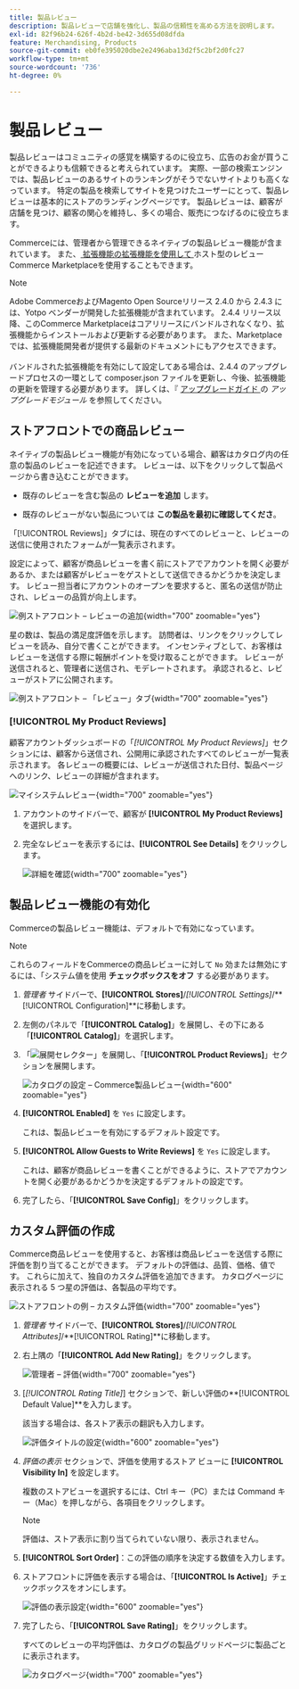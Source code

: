 ```yaml
---
title: 製品レビュー
description: 製品レビューで店舗を強化し、製品の信頼性を高める方法を説明します。
exl-id: 82f96b24-626f-4b2d-be42-3d655d08dfda
feature: Merchandising, Products
source-git-commit: eb0fe395020dbe2e2496aba13d2f5c2bf2d0fc27
workflow-type: tm+mt
source-wordcount: '736'
ht-degree: 0%

---
```


# 製品レビュー

製品レビューはコミュニティの感覚を構築するのに役立ち、広告のお金が買うことができるよりも信頼できると考えられています。 実際、一部の検索エンジンでは、製品レビューのあるサイトのランキングがそうでないサイトよりも高くなっています。 特定の製品を検索してサイトを見つけたユーザーにとって、製品レビューは基本的にストアのランディングページです。 製品レビューは、顧客が店舗を見つけ、顧客の関心を維持し、多くの場合、販売につなげるのに役立ちます。

Commerceには、管理者から管理できるネイティブの製品レビュー機能が含まれています。 また、[ 拡張機能の拡張機能を使用して ](../getting-started/commerce-marketplace.md) ホスト型のレビューCommerce Marketplaceを使用することもできます。

>[!NOTE]
>
>Adobe CommerceおよびMagento Open Sourceリリース 2.4.0 から 2.4.3 には、Yotpo ベンダーが開発した拡張機能が含まれています。 2.4.4 リリース以降、このCommerce Marketplaceはコアリリースにバンドルされなくなり、拡張機能からインストールおよび更新する必要があります。 また、Marketplace では、拡張機能開発者が提供する最新のドキュメントにもアクセスできます。
><br><br>
>バンドルされた拡張機能を有効にして設定してある場合は、2.4.4 のアップグレードプロセスの一環として composer.json ファイルを更新し、今後、拡張機能の更新を管理する必要があります。 詳しくは、『 [ アップグレードガイド ](https://experienceleague.adobe.com/docs/commerce-operations/upgrade-guide/modules/upgrade.html) の _アップグレードモジュール_ を参照してください。

## ストアフロントでの商品レビュー

ネイティブの製品レビュー機能が有効になっている場合、顧客はカタログ内の任意の製品のレビューを記述できます。 レビューは、以下をクリックして製品ページから書き込むことができます。

- 既存のレビューを含む製品の **レビューを追加** します。

- 既存のレビューがない製品については **この製品を最初に確認してくださ**。

「[!UICONTROL Reviews]」タブには、現在のすべてのレビューと、レビューの送信に使用されたフォームが一覧表示されます。

設定によって、顧客が商品レビューを書く前にストアでアカウントを開く必要があるか、または顧客がレビューをゲストとして送信できるかどうかを決定します。 レビュー担当者にアカウントのオープンを要求すると、匿名の送信が防止され、レビューの品質が向上します。

![ 例ストアフロント – レビューの追加 ](./assets/storefront-review-this-product.png){width="700" zoomable="yes"}

星の数は、製品の満足度評価を示します。 訪問者は、リンクをクリックしてレビューを読み、自分で書くことができます。 インセンティブとして、お客様はレビューを送信する際に報酬ポイントを受け取ることができます。 レビューが送信されると、管理者に送信され、モデレートされます。 承認されると、レビューがストアに公開されます。

![ 例ストアフロント – 「レビュー」タブ ](./assets/storefront-reviews-tab.png){width="700" zoomable="yes"}

### [!UICONTROL My Product Reviews]

顧客アカウントダッシュボードの「_[!UICONTROL My Product Reviews]_」セクションには、顧客から送信され、公開用に承認されたすべてのレビューが一覧表示されます。 各レビューの概要には、レビューが送信された日付、製品ページへのリンク、レビューの詳細が含まれます。

![ マイシステムレビュー ](./assets/account-dashboard-my-product-reviews.png){width="700" zoomable="yes"}

1. アカウントのサイドバーで、顧客が **[!UICONTROL My Product Reviews]** を選択します。

1. 完全なレビューを表示するには、**[!UICONTROL See Details]** をクリックします。

   ![ 詳細を確認 ](./assets/account-dashboard-my-product-reviews-details.png){width="700" zoomable="yes"}

## 製品レビュー機能の有効化

Commerceの製品レビュー機能は、デフォルトで有効になっています。

>[!NOTE]
>
>これらのフィールドをCommerceの商品レビューに対して `No` 効または無効にするには、「システム値を使用 **チェックボックスをオフ** する必要があります。

1. _管理者_ サイドバーで、**[!UICONTROL Stores]**/_[!UICONTROL Settings]_/**[!UICONTROL Configuration]**に移動します。

1. 左側のパネルで「**[!UICONTROL Catalog]**」を展開し、その下にある「**[!UICONTROL Catalog]**」を選択します。

1. 「![ 展開セレクター ](../assets/icon-display-expand.png)」を展開し、「**[!UICONTROL Product Reviews]**」セクションを展開します。

   ![ カタログの設定 – Commerce製品レビュー ](../configuration-reference/catalog/assets/catalog-product-reviews.png){width="600" zoomable="yes"}

1. **[!UICONTROL Enabled]** を `Yes` に設定します。

   これは、製品レビューを有効にするデフォルト設定です。

1. **[!UICONTROL Allow Guests to Write Reviews]** を `Yes` に設定します。

   これは、顧客が商品レビューを書くことができるように、ストアでアカウントを開く必要があるかどうかを決定するデフォルトの設定です。

1. 完了したら、「**[!UICONTROL Save Config]**」をクリックします。

## カスタム評価の作成

Commerce商品レビューを使用すると、お客様は商品レビューを送信する際に評価を割り当てることができます。 デフォルトの評価は、品質、価格、値です。 これらに加えて、独自のカスタム評価を追加できます。 カタログページに表示される 5 つ星の評価は、各製品の平均です。

![ ストアフロントの例 – カスタム評価 ](./assets/attribute-custom-ratings-review.png){width="700" zoomable="yes"}

1. _管理者_ サイドバーで、**[!UICONTROL Stores]**/_[!UICONTROL Attributes]_/**[!UICONTROL Rating]**に移動します。

1. 右上隅の「**[!UICONTROL Add New Rating]**」をクリックします。

   ![ 管理者 – 評価 ](./assets/product-reviews-rating.png){width="700" zoomable="yes"}

1. [_[!UICONTROL Rating Title]_] セクションで、新しい評価の&#x200B;**[!UICONTROL Default Value]**を入力します。

   該当する場合は、各ストア表示の翻訳も入力します。

   ![ 評価タイトルの設定 ](./assets/product-rating-title.png){width="600" zoomable="yes"}

1. _評価の表示_ セクションで、評価を使用するストア ビューに **[!UICONTROL Visibility In]** を設定します。

   複数のストアビューを選択するには、Ctrl キー（PC）または Command キー（Mac）を押しながら、各項目をクリックします。

   >[!NOTE]
   >
   >評価は、ストア表示に割り当てられていない限り、表示されません。

1. **[!UICONTROL Sort Order]**：この評価の順序を決定する数値を入力します。

1. ストアフロントに評価を表示する場合は、「**[!UICONTROL Is Active]**」チェックボックスをオンにします。

   ![ 評価の表示設定 ](./assets/product-rating-visibility.png){width="600" zoomable="yes"}

1. 完了したら、「**[!UICONTROL Save Rating]**」をクリックします。

   すべてのレビューの平均評価は、カタログの製品グリッドページに製品ごとに表示されます。

   ![ カタログページ ](./assets/catalog-rating-page.png){width="700" zoomable="yes"}
